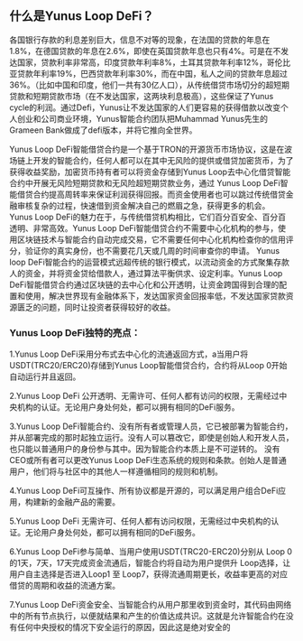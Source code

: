 ## 什么是Yunus Loop DeFi？

各国银行存款的利息差别巨大，信息不对等的现象，在法国的贷款的年息在1.8%，在德国贷款的年息在2.6%，即使在英国贷款年息也只有4%。可是在不发达国家，贷款利率非常高，印度贷款年利率8%，土耳其贷款年利率12%，哥伦比亚贷款年利率19%，巴西贷款年利率30%，而在中国，私人之间的贷款年息超过36%。（比如中国和印度，他们一共有30亿人口），从传统借贷市场切分的超短期贷款和短期贷款市场（在不发达国家，这两块利息极高），这些保证了Yunus cycle的利润。通过Defi，Yunus让不发达国家的人们更容易的获得借款以改变个人创业和公司商业环境，Yunus智能合约团队把Muhammad Yunus先生的Grameen Bank做成了defi版本，并将它推向全世界。

Yunus Loop DeFi智能借贷合约是一个基于TRON的开源货币市场协议，这是在波场链上开发的智能合约，任何人都可以在其中无风险的提供或借贷加密货币，为了获得收益奖励，加密货币持有者可以将资金存储到Yunus Loop去中心化借贷智能合约中开展无风险短期贷款和无风险超短期贷款业务，通过 Yunus Loop DeFi智能借贷合约提高周转率来保证利润获得回报。而资金使用者也可以跳过传统借贷金融审核复杂的过程，快速借到资金解决自己的燃眉之急，获得更多的机会。 Yunus Loop DeFi的魅力在于，与传统借贷机构相比，它们百分百安全、百分百透明、非常高效。Yunus Loop DeFi智能借贷合约不需要中心化机构的参与，使用区块链技术与智能合约自动完成交易，它不需要任何中心化机构检查你的信用评分，验证你的真实身份，也不需要花几天或几周的时间审查你的申请。 Yunus loop DeFi智能合约的运营模式远超传统的银行模式，以流动资金的方式聚集存款人的资金，并将资金贷给借款人，通过算法平衡供求、设定利率。Yunus Loop DeFi智能借贷合约通过区块链的去中心化和公开透明，让资金跨国得到合理的配置和使用，解决世界现有金融体系下，发达国家资金回报率低，不发达国家贷款资源匮乏的问题，同时让投资者获得较好的收益。

###  Yunus Loop DeFi独特的亮点：

1.Yunus Loop DeFi采用分布式去中心化的流通返回方式，a当用户将USDT(TRC20/ERC20)存储到Yunus Loop智能借贷合约，合约将从Loop 0开始自动运行并且返回。

2.Yunus Loop DeFi 公开透明、无需许可、任何人都有访问的权限，无需经过中央机构的认证。无论用户身处何处，都可以拥有相同的DeFi服务。

3.Yunus Loop DeFi智能合约、没有所有者或管理人员，它已被部署为智能合约，并从部署完成的那时起独立运行。没有人可以篡改它，即使是创始人和开发人员，也只能以普通用户的身份参与其中。因为智能合约本质上是不可逆转的。 没有CEO或所有者可以更改Yunus Loop DeFi生态系统的规则和条款。创始人是普通用户，他们将与社区中的其他人一样遵循相同的规则和机制。

4.Yunus Loop DeFi可互操作、所有协议都是开源的，可以满足用户组合DeFi应用，构建新的金融产品的需要。

5.Yunus Loop DeFi 无需许可、任何人都有访问权限，无需经过中央机构的认证。无论用户身处何处，都可以拥有相同的DeFi服务。

6.Yunus Loop DeFi参与简单、当用户使用USDT(TRC20-ERC20)分别从 Loop 0的1天，7天，17天完成资金流通后，智能合约将自动为用户提供升 Loop选择，让用户自主选择是否进入Loop1 至 Loop7，获得流通周期更长，收益率更高的对应借贷的周期和收益的流通方案。

7.Yunus Loop DeFi资金安全、当智能合约从用户那里收到资金时，其代码由网络中的所有节点执行，以便就结果和产生的价值达成共识。这就是允许智能合约在没有任何中央授权的情况下安全运行的原因，因此这是绝对安全的
